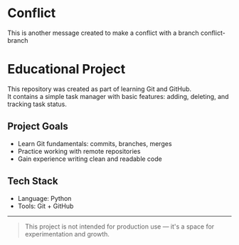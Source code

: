 # Conflict

This is another message created to make a conflict with a branch conflict-branch

# Educational Project

This repository was created as part of learning Git and GitHub.  
It contains a simple task manager with basic features: adding, deleting, and tracking task status.

## Project Goals

- Learn Git fundamentals: commits, branches, merges
- Practice working with remote repositories
- Gain experience writing clean and readable code

## Tech Stack

- Language: Python
- Tools: Git + GitHub

---

> This project is not intended for production use — it's a space for experimentation and growth.
